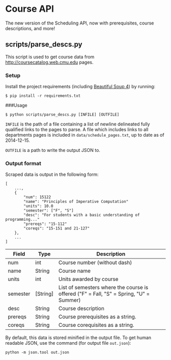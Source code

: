 # Course API

The new version of the Scheduling API, now with prerequisites, course descriptions, and more!

## scripts/parse_descs.py

This script is used to get course data from http://coursecatalog.web.cmu.edu pages.

### Setup

Install the project requirements (including [Beautiful Soup 4](http://www.crummy.com/software/BeautifulSoup/bs4/doc)) by running:

```
$ pip install -r requirements.txt
```

###Usage

```
$ python scripts/parse_descs.py [INFILE] [OUTFILE]
```

`INFILE` is the path of a file containing a list of newline delineated fully qualified links to the pages to parse. A file which includes links to all departments pages is included in `data/schedule_pages.txt`, up to date as of 2014-12-15.

`OUTFILE` is a path to write the output JSON to.

### Output format

Scraped data is output in the following form:

```
[
    ...,
    {
        "num": 15122
        "name": "Principles of Imperative Computation"
        "units": 10.0
        "semester": ["F", "S"]
        "desc": "For students with a basic understanding of programming..."
        "prereqs": "15-112"
        "coreqs": "15-151 and 21-127"
    },
    ...
]
```

Field    | Type       | Description
---------|------------|------------
num      | int        | Course number (without dash)
name     | String     | Course name
units    | int        | Units awarded by course
semester | [String]   | List of semesters where the course is offered ("F" = Fall, "S" = Spring, "U" = Summer)
desc     | String     | Course description
prereqs  | String     | Course prerequisites as a string.
coreqs   | String     | Course corequisites as a string.

By default, this data is stored minified in the output file. To get human readable JSON, use the command (for output file `out.json`):

```
python -m json.tool out.json
```
